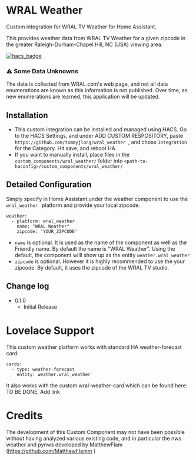 # WRAL Weather

Custom integration for WRAL TV Weather for Home Assistant.

This provides weather data from WRAL TV Weather for a given
zipcode in the greater Raleigh-Durham-Chapel Hill, NC (USA) viewing area.

[![hacs_badge](https://img.shields.io/badge/HACS-Custom-orange.svg?style=for-the-badge)](https://github.com/custom-components/hacs)

### :warning: Some Data Unknowns
The data is collected from WRAL.com's web page, and not all data enumerations are known as this information is not published.
Over time, as new enumerations are learned, this application will be updated.

## Installation

* This custom integration can be installed and managed using HACS. 
Go to the HACS Settings, and under ADD CUSTOM RESPOSITORY, paste ```https://github.com/tommyjlong/wral_weather ```, and chose ```Integration``` for the Category.  Hit save, and reboot HA.
* If you want to manually install, place files in the `custom_components/wral_weather/` folder into `<path-to-haconfig>/custom_components/wral_weather/`

## Detailed Configuration
Simply specify in Home Assistant under the weather component to use the ```wral_weather ``` platform and provide your local zipcode.
```
weather:
  - platform: wral_weather
    name: "WRAL Weather"
    zipcode: 'YOUR_ZIPCODE'

```
* ```name``` is optional.  It is used as the name of the component as well as the Friendly name.  By default the name is "WRAL Weather".
Using the default, the component willl show up as the entity ```weather.wral_weather```
* ```zipcode``` is optional.  However it is highly recommended to use the your zipcode.  By default, it uses the zipcode of the WRAL TV studio.
## Change log
* 0.1.0
  * Initial Release

# Lovelace Support
This custom weather platform works with standard HA weather-forecast card:
```
cards:
  - type: weather-forecast
    entity: weather.wral_weather
```
It also works with the custom wral-weather-card
which can be found here: TO BE DONE, Add link

# Credits
The development of this Custom Component may not have been possible without
having analyzed various existing code, and in particular the nws weather and pynws developed by 
MatthewFlam (https://github.com/MatthewFlamm )


